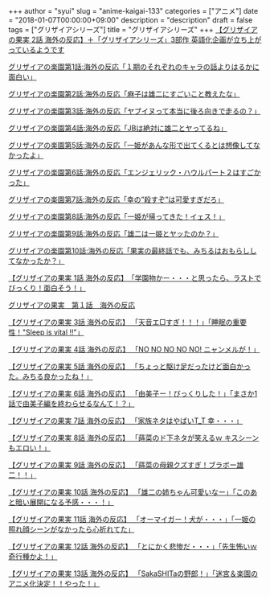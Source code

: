 +++
author = "syui"
slug = "anime-kaigai-133"
categories = ["アニメ"]
date = "2018-01-07T00:00:00+09:00"
description = "description"
draft = false
tags = ["グリザイアシリーズ"]
title = "グリザイアシリーズ"
+++
<a href="http://anitra8.ldblog.jp/archives/41353021.html" rel="nofollow" target="_blank" title="【グリザイアの果実 2話 海外の反応】＋「グリザイアシリーズ」3部作 英語化企画が立ち上がっているようです">【グリザイアの果実 2話 海外の反応】＋「グリザイアシリーズ」3部作 英語化企画が立ち上がっているようです</a>

<a href="http://kaigai-otaku.jp/grisaia-no-rakuen/gr01" rel="nofollow" target="_blank" title="グリザイアの楽園第1話:海外の反応「１期のそれぞれのキャラの話よりはるかに面白い」">グリザイアの楽園第1話:海外の反応「１期のそれぞれのキャラの話よりはるかに面白い」</a>


<a href="http://kaigai-otaku.jp/grisaia-no-rakuen/gr02" rel="nofollow" target="_blank" title="グリザイアの楽園第2話:海外の反応「麻子は雄二にすごいこと教えたな」">グリザイアの楽園第2話:海外の反応「麻子は雄二にすごいこと教えたな」</a>


<a href="http://kaigai-otaku.jp/grisaia-no-rakuen/gr03" rel="nofollow" target="_blank" title="グリザイアの楽園第3話:海外の反応「ヤブイヌって本当に後ろ向きで走るの？」">グリザイアの楽園第3話:海外の反応「ヤブイヌって本当に後ろ向きで走るの？」</a>


<a href="http://kaigai-otaku.jp/grisaia-no-rakuen/gr04" rel="nofollow" target="_blank" title="グリザイアの楽園第4話:海外の反応「JBは絶対に雄二とヤってるね」">グリザイアの楽園第4話:海外の反応「JBは絶対に雄二とヤってるね」</a>


<a href="http://kaigai-otaku.jp/anime/grisaia-no-rakuen/gr05" rel="nofollow" target="_blank" title="グリザイアの楽園第5話:海外の反応「一姫があんな形で出てくるとは想像してなかったよ」">グリザイアの楽園第5話:海外の反応「一姫があんな形で出てくるとは想像してなかったよ」</a>


<a href="http://kaigai-otaku.jp/anime/grisaia-no-rakuen/gr06" rel="nofollow" target="_blank" title="グリザイアの楽園第6話:海外の反応「エンジェリック・ハウルパート２はすごかった」">グリザイアの楽園第6話:海外の反応「エンジェリック・ハウルパート２はすごかった」</a>


<a href="http://kaigai-otaku.jp/genelal/grisaia-no-rakuen/gr07" rel="nofollow" target="_blank" title="グリザイアの楽園第7話:海外の反応「幸の”殺すぞ”は可愛すぎだろ」">グリザイアの楽園第7話:海外の反応「幸の”殺すぞ”は可愛すぎだろ」</a>


<a href="http://kaigai-otaku.jp/general/anime/grisaia-no-rakuen/gr08" rel="nofollow" target="_blank" title="グリザイアの楽園第8話:海外の反応「一姫が帰ってきた！イェス！」">グリザイアの楽園第8話:海外の反応「一姫が帰ってきた！イェス！」</a>


<a href="http://kaigai-otaku.jp/general/anime/grisaia-no-rakuen/gr09" rel="nofollow" target="_blank" title="グリザイアの楽園第9話:海外の反応「雄二は一姫とヤッたのか？」">グリザイアの楽園第9話:海外の反応「雄二は一姫とヤッたのか？」</a>


<a href="http://kaigai-otaku.jp/anime/grisaia-no-rakuen/gr10" rel="nofollow" target="_blank" title="グリザイアの楽園第10話:海外の反応「果実の最終話でも、みちるはおもらししてなかったか？」">グリザイアの楽園第10話:海外の反応「果実の最終話でも、みちるはおもらししてなかったか？」</a>


<a href="http://anitra8.ldblog.jp/archives/41235492.html" rel="nofollow" target="_blank" title="【グリザイアの果実 1話 海外の反応】　「学園物かー・・・と思ったら、ラストでびっくり！面白そう！」">【グリザイアの果実 1話 海外の反応】　「学園物かー・・・と思ったら、ラストでびっくり！面白そう！」</a>


<a href="http://blog.livedoor.jp/monkuso0927/archives/1010920493.html" rel="nofollow" target="_blank" title="グリザイアの果実　第１話　海外の反応">グリザイアの果実　第１話　海外の反応</a>


<a href="http://anitra8.ldblog.jp/archives/41478650.html" rel="nofollow" target="_blank" title="【グリザイアの果実 3話 海外の反応】 「天音エ□すぎ！！！」「睡眠の重要性！&quot;Sleep is vital !!&quot;」">【グリザイアの果実 3話 海外の反応】 「天音エ□すぎ！！！」「睡眠の重要性！&quot;Sleep is vital !!&quot;」</a>


<a href="http://anitra8.ldblog.jp/archives/41619509.html" rel="nofollow" target="_blank" title="【グリザイアの果実 4話 海外の反応】 「NO NO NO NO NO! ニャンメルが！」">【グリザイアの果実 4話 海外の反応】 「NO NO NO NO NO! ニャンメルが！」</a>


<a href="http://anitra8.ldblog.jp/archives/41762492.html" rel="nofollow" target="_blank" title="【グリザイアの果実 5話 海外の反応】 「ちょっと駆け足だったけど面白かった。みちる良かったね！」">【グリザイアの果実 5話 海外の反応】 「ちょっと駆け足だったけど面白かった。みちる良かったね！」</a>


<a href="http://anitra8.ldblog.jp/archives/41848582.html" rel="nofollow" target="_blank" title="【グリザイアの果実 6話 海外の反応】 「由美子ー！びっくりした！」「まさか1話で由美子編を終わらせるなんて！？」">【グリザイアの果実 6話 海外の反応】 「由美子ー！びっくりした！」「まさか1話で由美子編を終わらせるなんて！？」</a>


<a href="http://anitra8.ldblog.jp/archives/42001651.html" rel="nofollow" target="_blank" title="【グリザイアの果実 7話 海外の反応】 「家族ネタはやばいT_T 幸・・・」">【グリザイアの果実 7話 海外の反応】 「家族ネタはやばいT_T 幸・・・」</a>


<a href="http://anitra8.ldblog.jp/archives/42119796.html" rel="nofollow" target="_blank" title="【グリザイアの果実 8話 海外の反応】 「蒔菜のド下ネタが笑えるｗ キスシーンもエロい！」">【グリザイアの果実 8話 海外の反応】 「蒔菜のド下ネタが笑えるｗ キスシーンもエロい！」</a>


<a href="http://anitra8.ldblog.jp/archives/42237967.html" rel="nofollow" target="_blank" title="【グリザイアの果実 9話 海外の反応】 「蒔菜の母親クズすぎ！ブラボー雄二！！」">【グリザイアの果実 9話 海外の反応】 「蒔菜の母親クズすぎ！ブラボー雄二！！」</a>


<a href="http://anitra8.ldblog.jp/archives/42390904.html" rel="nofollow" target="_blank" title="【グリザイアの果実 10話 海外の反応】 「雄二の姉ちゃん可愛いなー」「このあと暗い展開になる予感・・・！」">【グリザイアの果実 10話 海外の反応】 「雄二の姉ちゃん可愛いなー」「このあと暗い展開になる予感・・・！」</a>


<a href="http://anitra8.ldblog.jp/archives/42486996.html" rel="nofollow" target="_blank" title="【グリザイアの果実 11話 海外の反応】 「オーマイガー！犬が・・・」「一姫の照れ顔シーンがなかったら心折れてた」">【グリザイアの果実 11話 海外の反応】 「オーマイガー！犬が・・・」「一姫の照れ顔シーンがなかったら心折れてた」</a>


<a href="http://anitra8.ldblog.jp/archives/42613412.html" rel="nofollow" target="_blank" title="【グリザイアの果実 12話 海外の反応】 「とにかく悲惨だ・・・」「先生怖いｗ 奇行種かよ！」">【グリザイアの果実 12話 海外の反応】 「とにかく悲惨だ・・・」「先生怖いｗ 奇行種かよ！」</a>


<a href="http://anitra8.ldblog.jp/archives/42644368.html" rel="nofollow" target="_blank" title="【グリザイアの果実 13話 海外の反応】 「SakaSHITaの野郎！」「迷宮＆楽園のアニメ化決定！！やった！」">【グリザイアの果実 13話 海外の反応】 「SakaSHITaの野郎！」「迷宮＆楽園のアニメ化決定！！やった！」</a>


